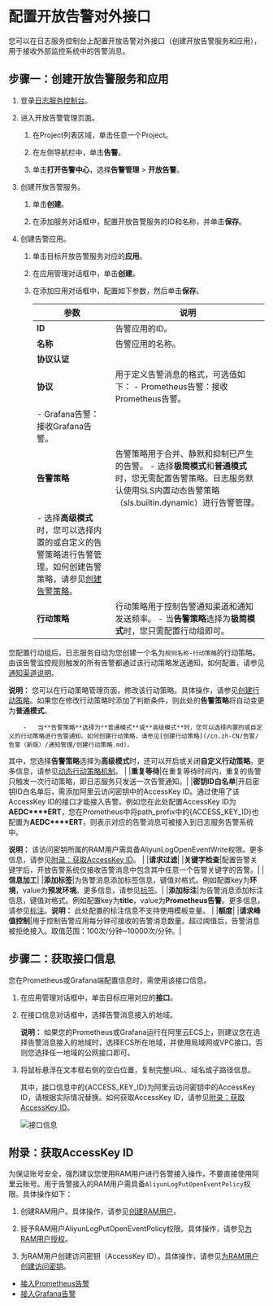 # 配置开放告警对外接口

您可以在日志服务控制台上配置开放告警对外接口（创建开放告警服务和应用），用于接收外部监控系统中的告警消息。

## 步骤一：创建开放告警服务和应用

1.  登录[日志服务控制台](https://sls.console.aliyun.com)。

2.  进入开放告警管理页面。

    1.  在Project列表区域，单击任意一个Project。

    2.  在左侧导航栏中，单击**告警**。

    3.  单击**打开告警中心**，选择**告警管理** \> **开放告警**。

3.  创建开放告警服务。

    1.  单击**创建**。

    2.  在添加服务对话框中，配置开放告警服务的ID和名称，并单击**保存**。

4.  创建告警应用。

    1.  单击目标开放告警服务对应的**应用**。

    2.  在应用管理对话框中，单击**创建**。

    3.  在添加应用对话框中，配置如下参数，然后单击**保存**。

        |参数|说明|
        |--|--|
        |**ID**|告警应用的ID。|
        |**名称**|告警应用的名称。|
        |**协议认证**|
        |**协议**|用于定义告警消息的格式，可选值如下：        -   Prometheus告警：接收Prometheus告警。
        -   Grafana告警：接收Grafana告警。 |
        |**告警策略**|告警策略用于合并、静默和抑制已产生的告警。        -   选择**极简模式**和**普通模式**时，您无需配置告警策略。日志服务默认使用SLS内置动态告警策略（sls.builtin.dynamic）进行告警管理。
        -   选择**高级模式**时，您可以选择内置的或自定义的告警策略进行告警管理。如何创建告警策略，请参见[创建告警策略](/cn.zh-CN/告警/告警（新版）/告警管理/创建告警策略.md)。 |
        |**行动策略**|行动策略用于控制告警通知渠道和通知发送频率。        -   当**告警策略**选择为**极简模式**时，您只需配置行动组即可。

您配置行动组后，日志服务自动为您创建一个名为`规则名称-行动策略`的行动策略。由该告警监控规则触发的所有告警都通过该行动策略发送通知。如何配置，请参见[通知渠道说明](/cn.zh-CN/告警/告警（新版）/通知管理/通知渠道/通知渠道说明.md)。

**说明：** 您可以在行动策略管理页面，修改该行动策略。具体操作，请参见[创建行动策略](/cn.zh-CN/告警/告警（新版）/通知管理/创建行动策略.md)。如果您在修改行动策略时添加了判断条件，则此处的**告警策略**将自动变更为**普通模式**。

        -   当**告警策略**选择为**普通模式**或**高级模式**时，您可以选择内置的或自定义的行动策略进行告警通知。如何创建行动策略，请参见[创建行动策略](/cn.zh-CN/告警/告警（新版）/通知管理/创建行动策略.md)。

其中，您选择**告警策略**选择为**高级模式**时，还可以开启或关闭**自定义行动策略**。更多信息，请参见[动态行动策略机制](/cn.zh-CN/告警/告警（新版）/告警管理/告警降噪控制/动态行动策略机制.md)。 |
        |**重复等待**|在重复等待时间内，重复的告警只触发一次行动策略，即日志服务只发送一次告警通知。|
        |**密钥ID白名单**|开启密钥ID白名单后，需添加阿里云访问密钥中的AccessKey ID。通过使用了该AccessKey ID的接口才能接入告警。例如您在此处配置AccessKey ID为**AEDC\*\*\*\*ERT**，您在Prometheus中将path\_prefix中的\{ACCESS\_KEY\_ID\}也配置为**AEDC\*\*\*\*ERT**，则表示对应的告警消息可被接入到日志服务告警系统中。

**说明：** 该访问密钥所属的RAM用户需具备AliyunLogOpenEventWrite权限。更多信息，请参见[附录：获取AccessKey ID](#section_v9z_jmt_d4y)。 |
        |**请求过滤**|
        |**关键字检查**|配置告警关键字后，开放告警系统仅接收告警消息中包含其中任意一个告警关键字的告警。|
        |**信息加工**|
        |**添加标签**|为告警消息添加标签信息，键值对格式。例如配置key为**环境**，value为**预发环境**。更多信息，请参见[标签](/cn.zh-CN/告警/告警（新版）/告警监控/监控规则编排/标签和标注.md)。|
        |**添加标注**|为告警消息添加标注信息，键值对格式。例如配置key为**title**，value为**Prometheus告警**。更多信息，请参见[标注](/cn.zh-CN/告警/告警（新版）/告警监控/监控规则编排/标签和标注.md)。**说明：** 此处配置的标注信息不支持使用模板变量。 |
        |**额度**|
        |**请求峰值控制**|用于控制告警应用每分钟可接收的告警消息数量。超过阈值后，告警消息被拒绝接入。取值范围：100次/分钟~10000次/分钟。|


## 步骤二：获取接口信息

您在Prometheus或Grafana端配置信息时，需使用该接口信息。

1.  在应用管理对话框中，单击目标应用对应的**接口**。

2.  在接口信息对话框中，选择告警消息接入的地域。

    **说明：** 如果您的Prometheus或Grafana运行在阿里云ECS上，则建议您在选择告警消息接入的地域时，选择ECS所在地域，并使用局域网或VPC接口。否则您选择任一地域的公网接口即可。

3.  将鼠标悬浮在文本框右侧的空白位置，复制完整URL、域名或子路径信息。

    其中，接口信息中的\{ACCESS\_KEY\_ID\}为阿里云访问密钥中的AccessKey ID，请根据实际情况替换。如何获取AccessKey ID，请参见[附录：获取AccessKey ID](#section_v9z_jmt_d4y)。

    ![接口信息](https://static-aliyun-doc.oss-accelerate.aliyuncs.com/assets/img/zh-CN/9158869161/p267355.png)


## 附录：获取AccessKey ID

为保证账号安全，强烈建议您使用RAM用户进行告警接入操作，不要直接使用阿里云账号。用于告警接入的RAM用户需具备`AliyunLogPutOpenEventPolicy`权限。具体操作如下：

1.  创建RAM用户。具体操作，请参见[创建RAM用户](/cn.zh-CN/用户管理/基本操作/创建RAM用户.md)。

2.  授予RAM用户AliyunLogPutOpenEventPolicy权限。具体操作，请参见[为RAM用户授权](/cn.zh-CN/用户管理/授权管理/为RAM用户授权.md)。

3.  为RAM用户创建访问密钥（AccessKey ID）。具体操作，请参见[为RAM用户创建访问密钥](/cn.zh-CN/安全设置/访问密钥/为RAM用户创建访问密钥.md)。


-   [接入Prometheus告警](/cn.zh-CN/告警/告警（新版）/开放告警/接入Prometheus告警.md)
-   [接入Grafana告警](/cn.zh-CN/告警/告警（新版）/开放告警/接入Grafana告警.md)

